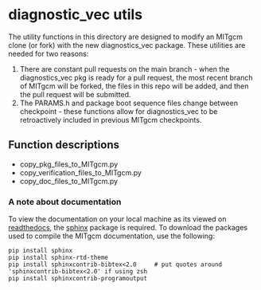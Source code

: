 # diagnostic_vec utils
The utility functions in this directory are designed to modify an MITgcm clone (or fork) with the new diagnostics_vec package. These utilities are needed for two reasons:
1. There are constant pull requests on the main branch - when the diagnostics_vec pkg is ready for a pull request, the most recent branch of MITgcm will be forked, the files in this repo will be added, and then the pull request will be submitted.
2. The PARAMS.h and package boot sequence files change between checkpoint - these functions allow for diagnostics_vec to be retroactively included in previous MITgcm checkpoints.

## Function descriptions
- copy_pkg_files_to_MITgcm.py
- copy_verification_files_to_MITgcm.py
- copy_doc_files_to_MITgcm.py

### A note about documentation
To view the documentation on your local machine as its viewed on [readthedocs](https://mitgcm.readthedocs.io/en/latest/), the [sphinx](https://docs.readthedocs.io/en/stable/intro/getting-started-with-sphinx.html) package is required. To download the packages used to compile the MITgcm documentation, use the following:
```
pip install sphinx
pip install sphinx-rtd-theme
pip install sphinxcontrib-bibtex<2.0     # put quotes around 'sphinxcontrib-bibtex<2.0' if using zsh
pip install sphinxcontrib-programoutput
```
